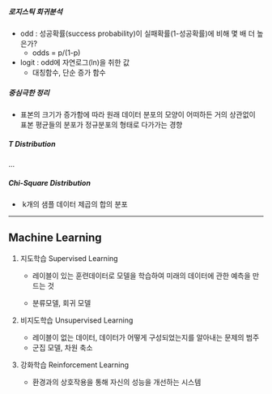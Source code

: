 ##### 로지스틱 회귀분석

- odd : 성공확률(success probability)이 실패확률(1-성공확률)에 비해 몇 배 더 높은가?
  - odds = p/(1-p)
- logit : odd에 자연로그(ln)을 취한 값
  - 대칭함수, 단순 증가 함수



##### 중심극한 정리

- 표본의 크기가 증가함에 따라 원래 데이터 분포의 모양이 어떠하든 거의 상관없이 표본 평균들의 분포가 정규분포의 형태로 다가가는 경향

##### T Distribution

...

##### Chi-Square Distribution

- ​	k개의 샘플 데이터 제곱의 합의 분포



---------



## Machine Learning

1. 지도학습 Supervised Learning

   - 레이블이 있는 훈련데이터로 모델을 학습하여 미래의 데이터에 관한 예측을 만드는 것

   - 분류모델, 회귀 모델

2. 비지도학습 Unsupervised Learning

   - 레이블이 없는 데이터, 데이터가 어떻게 구성되었는지를 알아내는 문제의 범주
   - 군집 모델, 차원 축소

3. 강화학습 Reinforcement Learning
   - 환경과의 상호작용을 통해 자신의 성능을 개선하는 시스템
